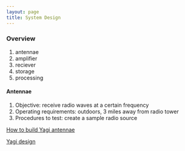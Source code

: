 ```yaml
---
layout: page
title: System Design
---
```


### Overview

1. antennae
2. amplifier
3. reciever
4. storage
5. processing

#### Antennae
1. Objective: receive radio waves at a certain frequency
2. Operating requirements: outdoors, 3 miles away from radio tower
3. Procedures to test: create a sample radio source

[How to build Yagi antennae](http://radio.meteor.free.fr/us/yagi_fm.html)

[Yagi design](http://www.k7mem.com/Electronic_Notebook/antennas/yagi_vhf.html)

